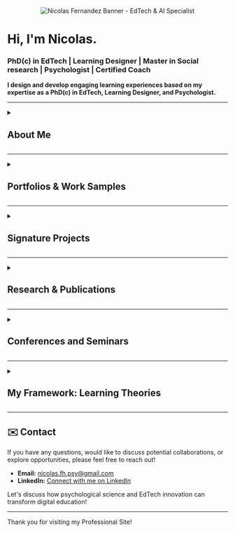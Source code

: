 <p align="center">
  <img src="https://github.com/user-attachments/assets/0069b4fa-c320-401f-9a1e-2f145368fac6" alt="Nicolas Fernandez Banner - EdTech & AI Specialist"/>
</p>

# Hi, I'm Nicolas.
### PhD(c) in EdTech | Learning Designer | Master in Social research | Psychologist | Certified Coach
**I design and develop engaging learning experiences based on my expertise as a PhD(c) in EdTech, Learning Designer, and Psychologist.**

---

<details>
  <summary>
    <h2>About Me</h2>
  </summary>
  
 I'm a **Psychologist** and **PhD(c) in EdTech**, specializing in the intersection of **AI and adult education**. With over **7 years of experience** as a Learning Designer and EdTech specialist, I'm passionate about creating engaging, accessible, and tech-enabled learning experiences.

  My expertise lies in:
  * **AI for Education**: Designing and implementing AI solutions for learning.
  * **Human-Centered Research**: Driving insights through robust research methodologies.
  * **Adult Learning Principles**: Crafting effective educational programs.

  I've had the privilege of:
  * Designing research-driven learning programs recognized by **Chile’s Ministry of Education**.
  * Leading the **UNESCO-backed COEDUXII conference**.
  * Authoring the book **"Education for the 21st Century."**
</details>

---

<details>
  <summary>
    <h2>Portfolios & Work Samples</h2>
  </summary>
  
  Explore my comprehensive portfolios and work samples in instructional design, learning design, and research:

  * **Case Study Portfolio: Learning Design using ADDIE**
      [![View PDF](https://img.shields.io/badge/PDF-View-blue?style=for-the-badge&logo=googledrive)](https://drive.google.com/file/d/1uO3mfJttPxtpJJ2d2FLip_7rklQF5Tg3/view?usp=drive_link)

  * **General Portfolio: Learning Designer & Researcher**
      [![View PDF](https://img.shields.io/badge/PDF-View-blue?style=for-the-badge&logo=googledrive)](https://drive.google.com/file/d/1Zho6kLqIRQ1OvOXTp2Rs0LZlYMhpBQWW/view?usp=drive_link)

  * **E-learning Content: Course Guide Sample**
      [![View PDF](https://img.shields.io/badge/PDF-View-blue?style=for-the-badge&logo=googledrive)](https://drive.google.com/file/d/1pyFP48JbunMpqwo-TQ7hu4mt_Ir0temm/view?usp=drive_link)
</details>

---

<details>
  <summary>
    <h2>Signature Projects</h2>
  </summary>

  ### 1. Profes en Red Program: Teacher Training Initiative

  A Latin American teacher empowerment initiative that has reached **+1000 educators across 10 countries**. This program involves a **6+ year longitudinal study** on learning impact, focused on developing 21st-century educators through:
  * Socioemotional skills training
  * Sustainable development education
  * Technology innovation
  * Collaborative peer networks

  **Key Outcomes:**
  * Enhanced socioemotional skills and technological confidence in educators.
  * Significant positive impact demonstrated through longitudinal research.

  **Learn More:**
  * [Program Website](https://caserta.cl/profes-en-red/)
  * [Evaluation Research Report](https://caserta.cl/wp-content/uploads/2025/02/2024-Informe-de-Resultados-Profes-en-Red-v9.pdf)

  <p align="center">
    <img src="https://github.com/user-attachments/assets/b2901eb1-f654-49b5-96c5-8178c0c105aa" alt="Profes en Red Program Screenshot"/>
    <br>
    <em>Screenshot from the Profes en Red website.</em>
  </p>

  ### 2. Ayni-AI: AI-Powered Teaching Assistant for Latin America

  Ayni-AI is an innovative **AI-powered virtual assistant** designed to support Latin American teachers in:
  * Lesson planning
  * Emotional well-being
  * Adopting innovative pedagogical practices

  **My Role:** Project Manager and lead for the creation of training documents for the AI assistant.

  **Impact & Recognition:**
  * **Pilot Testing Success:** A pre-post survey with 200 Latin American teachers revealed a **20% improvement** in their disposition towards AI after piloting Ayni.
  * **COP29 Presentation:** Honored to present this project at the **United Nations Climate Change Conference (COP29)** during the panel on Innovation, Digitalization, and Climate Change. This initiative highlights AI's potential to transform education by providing tailored support to teachers.
  * Integrated **socioemotional support** with digital pedagogy.
  * Achieved a **25% increase** in educator confidence with new technologies.

![Presentation COP29](https://github.com/user-attachments/assets/c631fd8b-7076-4c84-8492-616324908ef3)



  **Watch the Presentation 🎥**
  Learn more about the project, its impact, and future potential in my presentation at COP29:

  **Watch here:** [COP29 Presentation on Ayni-AI](https://www.youtube.com/watch?v=A-bOKz4ybTg&list=LL&index=1&t=12902s)
  *(My presentation is featured from **[03:33:30 - 03:44:41]** within this panel discussion on "Success Stories for Sustainable Education".)*

  * **Research Report:** [2024_CEDS_Informe de Resultados Ayni v2.pdf](https://github.com/user-attachments/files/19826613/2024_CEDS_Informe.de.Resultados.Ayni.v2.pdf)

  ### 3. Game Research & Gamification

  My research includes applying the **Self-Determination Theory survey** to **500+ Chilean gamers** to understand their motivations. This work explores the psychological underpinnings of engagement in digital environments.

  <p align="center">
    <img src="https://github.com/user-attachments/assets/b93968c5-1915-42a8-86c1-d1bc966ba472" alt="Game Research Visual"/>
    <br>
    <em>Visual representation related to game research.</em>
  </p>
</details>

---

<details>
  <summary>
    <h2>Research & Publications</h2>
  </summary>

  * **Fernandez, N. (2023) Understanding Gamers' Motivations:** An analysis of young Chilean gamers using Self-Determination Theory.
      [![View PDF](https://img.shields.io/badge/PDF-View-blue?style=for-the-badge&logo=googledrive)](https://drive.google.com/file/d/1lsfUR3jhcaC7_35PSOQ8-MADMX87xEn9/view?usp=drive_link)

  * **Published Book: (2021) Education for the 21st Century:**
      [![View PDF](https://img.shields.io/badge/PDF-View-blue?style=for-the-badge&logo=googledrive)](https://drive.google.com/file/d/1nslipccixl6wIWKWbaiZpNCUiFtaaZGx/view?usp=drive_link)

  * **Presentation: (2022) Online Conference COEDU22, Socio Emotional Learning Panel:**
      [Watch on YouTube](https://www.youtube.com/watch?v=pJoHfEhnP64&ab_channel=Fundaci%C3%B3nCaserta)
      *(My presentation is featured within this panel discussion, where I discuss teacher self-efficacy and the "Profes en Red" program.)*

  * **Interview: Back when I was interviewed by Biobio:** [Benefits of Boredom in Children](https://www.biobiochile.cl/biobiotv/programas/la-vida-misma/2019/07/30/beneficios-del-aburrimiento-en-los-ninos.shtml)
</details>

---

<details>
  <summary>
    <h2>Conferences and Seminars</h2>
  </summary>

  Showcasing my participation and presentations at various academic and educational events:

  <p align="center">
    <img src="https://github.com/Psynicolas/psynicolas.github.io/assets/130244104/044ac298-cefd-439c-b2d4-628fa89cf17a" alt="At Universidad de Santiago (USACH)"/>
    <br>
    <em>At Universidad de Santiago (USACH) (2020)</em>
  </p>

  <p align="center">
    <img src="https://github.com/Psynicolas/psynicolas.github.io/assets/130244104/9c79ee4c-9321-429b-8275-4c9ba0ef32ad" alt="Seminar at Universidad Andres Bello (UAB)"/>
    <br>
    <em>Seminar at Universidad Andres Bello (UAB) (2021)</em>
  </p>

  <p align="center">
    <img src="https://github.com/user-attachments/assets/2c969818-abf7-4e79-a6a7-f7ba5b798017" alt="Seminar at Universidad Metropolitana de Ciencias de la Educación (UMCE)"/>
    <br>
    <em>Seminar at Universidad Metropolitana de Ciencias de la Educación (UMCE) (2021)</em>
  </p>

  <p align="center">
    <img src="https://github.com/Psynicolas/psynicolas.github.io/assets/130244104/e4073457-bd37-4202-aa1c-445e724c4ff3" alt="Online Conference of Education Sponsored by UNESCO and the Ministry of Education of Chile (2022)"/>
    <br>
    <em>Online Conference of Education Sponsored by UNESCO and the Ministry of Education of Chile (2022)</em>
  </p>
</details>

---

<details>
  <summary>
    <h2>My Framework: Learning Theories</h2>
  </summary>

  I base my learning design and research on established educational psychology and learning theories. This framework ensures that my approaches are evidence-based and effective.

  My core theoretical framework includes:

  * Cognitive Psychology: Understanding how people think, perceive, remember, and learn.
  * Experiential Learning: Emphasizing learning through direct experience and reflection.
  * Social Learning: Focusing on learning from others in a social context.
  * Constructivism: Believing learners construct knowledge actively from their experiences.
  * Multiple Intelligences & SEL: Recognizing diverse forms of intelligence and the importance of socio-emotional learning.
  * Self-Efficacy Theory: Highlighting the belief in one's capacity to succeed in specific situations.
  * Motivation Theory: Exploring what drives learners and sustains their engagement.
  * Autonomy & Relatedness (Self-Determination Theory): Focusing on intrinsic motivation, autonomy, competence, and relatedness.
  * Andragogy: Principles tailored for adult learning and development.
  * Critical Pedagogy: Encouraging learners to challenge and transform oppressive structures.
</details>

---

## ✉️ Contact

If you have any questions, would like to discuss potential collaborations, or explore opportunities, please feel free to reach out!

* **Email:** [nicolas.fh.psy@gmail.com](mailto:nicolas.fh.psy@gmail.com)
* **LinkedIn:** [Connect with me on LinkedIn](https://www.linkedin.com/in/nicolas-fernandez-a6596171/)

Let's discuss how psychological science and EdTech innovation can transform digital education!

---

Thank you for visiting my Professional Site! 
